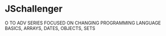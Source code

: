 # JSchallenger
O TO ADV SERIES
FOCUSED ON CHANGING PROGRAMMING LANGUAGE
BASICS, ARRAYS, DATES, OBJECTS, SETS
